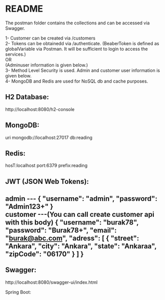# README

The postman folder contains the collections and can be accessed via Swagger.

1- Customer can be created via /customers<br>
2- Tokens can be obtainedd via /authenticate. (BeaberToken is defined as globalVariable via Postman. It will be sufficient to login to access the services.)<br>
OR<br>
(Adminuser information is given below.)<br>
3- Method Level Security is used. Admin and customer user information is given below.<br>
4- MongoDB and Redis are used for NoSQL db and cache purposes.


H2 Database:
-----------------
http://localhost:8080/h2-console

MongoDB: 
-----------------
uri mongodb://localhost:27017
db:reading

Redis:
----------------
hosT:localhost
port:6379
prefix:reading

JWT (JSON Web Tokens): 
----------------
admin ---
{
    "username": "admin",
    "password": "Admin123+"
}<br>
customer ---(You can call create customer api with this body)
{
  "username": "burak78",
  "password": "Burak78+",
  "email": "burak@abc.com",
  "adress": [
    {
      "street": "Ankara",
      "city": "Ankara",
      "state": "Ankaraa",
      "zipCode": "06170"
    }
  ]
}
<br>
<br>
Swagger:
----------------
http://localhost:8080/swagger-ui/index.html

Spring Boot: 
